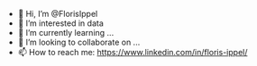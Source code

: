 - 👋 Hi, I’m @FlorisIppel
- 👀 I’m interested in data
- 🌱 I’m currently learning ...
- 💞️ I’m looking to collaborate on ...
- 📫 How to reach me: https://www.linkedin.com/in/floris-ippel/ 

<!---
FlorisIppel/FlorisIppel is a ✨ special ✨ repository because its `README.md` (this file) appears on your GitHub profile.
You can click the Preview link to take a look at your changes.
--->
